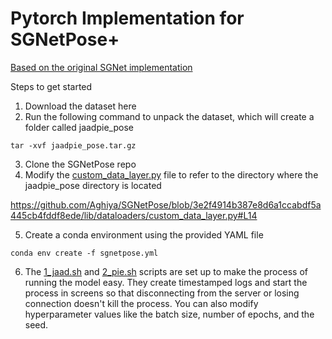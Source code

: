 # Pytorch Implementation for SGNetPose+

[Based on the original SGNet implementation](https://github.com/ChuhuaW/SGNet.pytorch)

Steps to get started

1. Download the dataset here
2. Run the following command to unpack the dataset, which will create a folder called jaadpie_pose
```
tar -xvf jaadpie_pose.tar.gz
```
3. Clone the SGNetPose repo
4. Modify the [custom_data_layer.py](lib/dataloaders/custom_data_layer.py) file to refer to the directory where the jaadpie_pose directory is located

https://github.com/Aghiya/SGNetPose/blob/3e2f4914b387e8d6a1ccabdf5a445cb4fddf8ede/lib/dataloaders/custom_data_layer.py#L14

5. Create a conda environment using the provided YAML file
```
conda env create -f sgnetpose.yml
```
6. The [1_jaad.sh](1_jaad.sh) and [2_pie.sh](2_pie.sh) scripts are set up to make the process of running the model easy. They create timestamped logs and start the process in screens so that disconnecting from the server or losing connection doesn't kill the process. You can also modify hyperparameter values like the batch size, number of epochs, and the seed.

